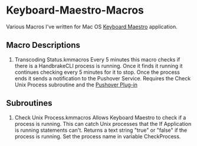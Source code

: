 # Keyboard-Maestro-Macros
Various Macros I've written for Mac OS [Keyboard Maestro](https://www.keyboardmaestro.com/main/) application.

## Macro Descriptions
1. Transcoding Status.kmmacros
	Every 5 minutes this macro checks if there is a HandbrakeCLI process is running. Once it finds it running it continues checking every 5 minutes for it to stop. Once the process ends it sends a notification to the Pushover Service.
	Requires the Check Unix Process subroutine and the [Pushover Plug-in](https://github.com/kvanh/Keyboard-Maestro-Pushover-Notifications)

## Subroutines

1. Check Unix Process.kmmacros
	Allows Keyboard Maestro to check if a process is running. This can catch Unix processes that the If Application is running statements can't. Returns a text string "true" or "false" if the process is running. Set the process name in variable CheckProcess.
